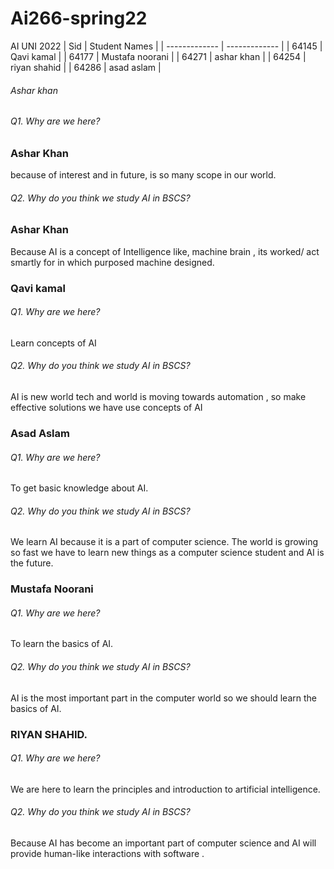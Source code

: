 # Ai266-spring22
AI UNI 2022
| Sid           |  Student Names |
| ------------- | ------------- |
| 64145           | Qavi kamal |
| 64177        | Mustafa noorani  |
| 64271        | ashar khan |
| 64254        | riyan shahid  |
| 64286        | asad aslam  |
###### Ashar khan


###### Q1. Why are we here?
### Ashar Khan
because of interest and in future, is so many scope in our world.


###### Q2. Why do you think we study AI in BSCS?
### Ashar Khan
Because AI is a concept of Intelligence like, machine brain , its worked/ act smartly for in which purposed machine designed. 


### Qavi kamal
###### Q1. Why are we here?
Learn concepts of AI


###### Q2. Why do you think we study AI in BSCS?

AI is new world tech and world is moving towards automation , so make effective solutions we have use concepts of AI 

### Asad Aslam
###### Q1. Why are we here?
To get basic knowledge about AI.


###### Q2. Why do you think we study AI in BSCS?
We learn AI because it is a part of computer science. The world is growing so fast we have to learn new things as a computer science student and AI is the future. 
### Mustafa Noorani
###### Q1. Why are we here?
To learn the basics of AI.


###### Q2. Why do you think we study AI in BSCS?

AI is the most important part in the computer world so we should learn the basics of AI.



### RIYAN SHAHID.
###### Q1. Why are we here?
We are here to learn the principles and introduction to artificial intelligence.

###### Q2. Why do you think we study AI in BSCS?
Because AI has become an important part of computer science and AI will provide human-like interactions with software .
